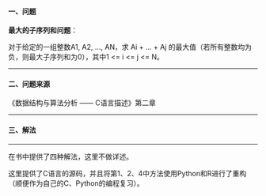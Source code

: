 #### 一、问题

**最大的子序列和问题**：

对于给定的一组整数A1, A2, ..., AN，求 Ai + ... + Aj 的最大值（若所有整数均为负，则最大子序列和为0），其中1 <= i <= j <= N。

***

#### 二、问题来源

《数据结构与算法分析 —— C语言描述》第二章

***

#### 三、解法

***

在书中提供了四种解法，这里不做详述。

这里提供了C语言的源码，并且将第1、2、4中方法使用Python和R进行了重构（顺便作为自己的C、Python的编程复习）。
